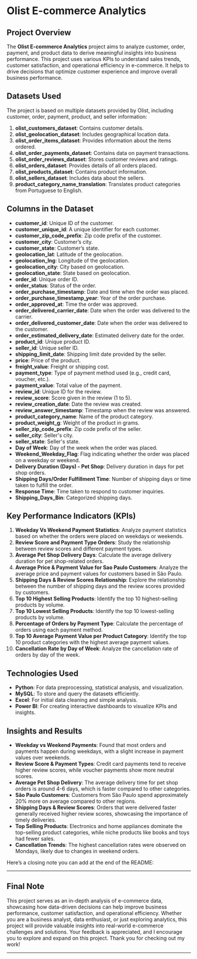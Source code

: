 # **Olist E-commerce Analytics**

## **Project Overview**
The **Olist E-commerce Analytics** project aims to analyze customer, order, payment, and product data to derive meaningful insights into business performance. This project uses various KPIs to understand sales trends, customer satisfaction, and operational efficiency in e-commerce. It helps to drive decisions that optimize customer experience and improve overall business performance.

## **Datasets Used**
The project is based on multiple datasets provided by Olist, including customer, order, payment, product, and seller information:
1. **olist_customers_dataset**: Contains customer details.
2. **olist_geolocation_dataset**: Includes geographical location data.
3. **olist_order_items_dataset**: Provides information about the items ordered.
4. **olist_order_payments_dataset**: Contains data on payment transactions.
5. **olist_order_reviews_dataset**: Stores customer reviews and ratings.
6. **olist_orders_dataset**: Provides details of all orders placed.
7. **olist_products_dataset**: Contains product information.
8. **olist_sellers_dataset**: Includes data about the sellers.
9. **product_category_name_translation**: Translates product categories from Portuguese to English.

## **Columns in the Dataset**
- **customer_id**: Unique ID of the customer.
- **customer_unique_id**: A unique identifier for each customer.
- **customer_zip_code_prefix**: Zip code prefix of the customer.
- **customer_city**: Customer’s city.
- **customer_state**: Customer’s state.
- **geolocation_lat**: Latitude of the geolocation.
- **geolocation_lng**: Longitude of the geolocation.
- **geolocation_city**: City based on geolocation.
- **geolocation_state**: State based on geolocation.
- **order_id**: Unique order ID.
- **order_status**: Status of the order.
- **order_purchase_timestamp**: Date and time when the order was placed.
- **order_purchase_timestamp_year**: Year of the order purchase.
- **order_approved_at**: Time the order was approved.
- **order_delivered_carrier_date**: Date when the order was delivered to the carrier.
- **order_delivered_customer_date**: Date when the order was delivered to the customer.
- **order_estimated_delivery_date**: Estimated delivery date for the order.
- **product_id**: Unique product ID.
- **seller_id**: Unique seller ID.
- **shipping_limit_date**: Shipping limit date provided by the seller.
- **price**: Price of the product.
- **freight_value**: Freight or shipping cost.
- **payment_type**: Type of payment method used (e.g., credit card, voucher, etc.).
- **payment_value**: Total value of the payment.
- **review_id**: Unique ID for the review.
- **review_score**: Score given in the review (1 to 5).
- **review_creation_date**: Date the review was created.
- **review_answer_timestamp**: Timestamp when the review was answered.
- **product_category_name**: Name of the product category.
- **product_weight_g**: Weight of the product in grams.
- **seller_zip_code_prefix**: Zip code prefix of the seller.
- **seller_city**: Seller's city.
- **seller_state**: Seller's state.
- **Day of Week**: Day of the week when the order was placed.
- **Weekend_Weekday_Flag**: Flag indicating whether the order was placed on a weekday or weekend.
- **Delivery Duration (Days) - Pet Shop**: Delivery duration in days for pet shop orders.
- **Shipping Days/Order Fulfillment Time**: Number of shipping days or time taken to fulfill the order.
- **Response Time**: Time taken to respond to customer inquiries.
- **Shipping_Days_Bin**: Categorized shipping days.

## **Key Performance Indicators (KPIs)**
1. **Weekday Vs Weekend Payment Statistics**: Analyze payment statistics based on whether the orders were placed on weekdays or weekends.
2. **Review Score and Payment Type Orders**: Study the relationship between review scores and different payment types.
3. **Average Pet Shop Delivery Days**: Calculate the average delivery duration for pet shop-related orders.
4. **Average Price & Payment Value for Sao Paulo Customers**: Analyze the average price and payment values for customers based in São Paulo.
5. **Shipping Days & Review Scores Relationship**: Explore the relationship between the number of shipping days and the review scores provided by customers.
6. **Top 10 Highest Selling Products**: Identify the top 10 highest-selling products by volume.
7. **Top 10 Lowest Selling Products**: Identify the top 10 lowest-selling products by volume.
8. **Percentage of Orders by Payment Type**: Calculate the percentage of orders using each payment method.
9. **Top 10 Average Payment Value per Product Category**: Identify the top 10 product categories with the highest average payment values.
10. **Cancellation Rate by Day of Week**: Analyze the cancellation rate of orders by day of the week.

## **Technologies Used**
- **Python**: For data preprocessing, statistical analysis, and visualization.
- **MySQL**: To store and query the datasets efficiently.
- **Excel**: For initial data cleaning and simple analysis.
- **Power BI**: For creating interactive dashboards to visualize KPIs and insights.

## **Insights and Results**
- **Weekday vs Weekend Payments**: Found that most orders and payments happen during weekdays, with a slight increase in payment values over weekends.
- **Review Score & Payment Types**: Credit card payments tend to receive higher review scores, while voucher payments show more neutral scores.
- **Average Pet Shop Delivery**: The average delivery time for pet shop orders is around 4-6 days, which is faster compared to other categories.
- **São Paulo Customers**: Customers from São Paulo spend approximately 20% more on average compared to other regions.
- **Shipping Days & Review Scores**: Orders that were delivered faster generally received higher review scores, showcasing the importance of timely deliveries.
- **Top Selling Products**: Electronics and home appliances dominate the top-selling product categories, while niche products like books and toys had fewer sales.
- **Cancellation Trends**: The highest cancellation rates were observed on Mondays, likely due to changes in weekend orders.

Here’s a closing note you can add at the end of the README:

---

## **Final Note**
This project serves as an in-depth analysis of e-commerce data, showcasing how data-driven decisions can help improve business performance, customer satisfaction, and operational efficiency. Whether you are a business analyst, data enthusiast, or just exploring analytics, this project will provide valuable insights into real-world e-commerce challenges and solutions. Your feedback is appreciated, and I encourage you to explore and expand on this project. Thank you for checking out my work!

---
